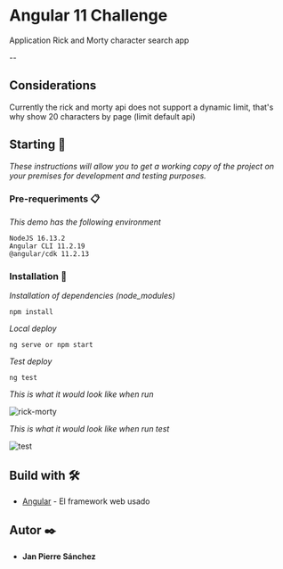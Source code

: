 # Angular 11 Challenge

Application Rick and Morty character search app

--

## Considerations

Currently the rick and morty api does not support a dynamic limit, that's why show 20 characters by page (limit default api)

## Starting 🚀

_These instructions will allow you to get a working copy of the project on your premises for development and testing purposes._

### Pre-requeriments 📋

_This demo has the following environment_

```
NodeJS 16.13.2
Angular CLI 11.2.19
@angular/cdk 11.2.13
```

### Installation 🔧

_Installation of dependencies (node_modules)_

```
npm install
```

_Local deploy_

```
ng serve or npm start
```

_Test deploy_

```
ng test
```

_This is what it would look like when run_

![rick-morty](https://i.ibb.co/q7mP3Wf/rick-morty.png)

_This is what it would look like when run test_

![test](https://i.ibb.co/5npdyvL/coverage.png)

## Build with 🛠️

- [Angular](https://angular.io/) - El framework web usado

## Autor ✒️

- **Jan Pierre Sánchez**

